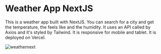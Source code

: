 # Weather App NextJS

This is a weather app built with NextJS. You can search for a city and get the temperature, the feels like and the humidity. It uses an API called by Axios and it's styled by Tailwind. It is responsive for mobile and tablet. It is deployed on Vercel.

![weathernext](https://github.com/SALVADORPOETA/Weather-app-next-sm/assets/71913145/af242f5d-c0a9-4b33-900c-d33ee8d0182f)
